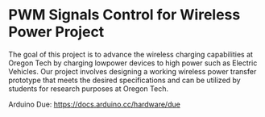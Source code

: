# PWM Signals Control for Wireless Power Project
The goal of this project is to advance the wireless charging capabilities at Oregon Tech by charging lowpower devices to high power such as Electric Vehicles. Our project involves designing a working wireless power transfer prototype that meets the desired specifications and can be utilized by students for research purposes at Oregon Tech.

Arduino Due:
https://docs.arduino.cc/hardware/due 
